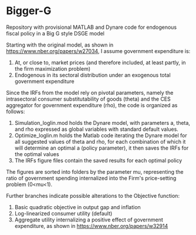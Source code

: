 # Bigger-G
Repository with provisional MATLAB and Dynare code for endogenous fiscal policy in a Big G style DSGE model 

Starting with the original model, as shown in https://www.nber.org/papers/w27034, I assume government expenditure is:
1. At, or close to, market prices (and therefore included, at least partly, in the firm maximization problem)
2. Endogenous in its sectoral distribution under an exogenous total government expenditure

Since the IRFs from the model rely on pivotal parameters, namely the intrasectoral consumer substitutability of goods (theta) and the CES aggregator for government expenditure (rho), the code is organized as follows:

1. Simulation_loglin.mod holds the Dynare model, with parameters a, theta, and rho expressed as global variables with standard default values.
2. Optimize_loglin.m holds the Matlab code iterating the Dynare model for all suggested values of theta and rho, for each combination of which it will determine an optimal a (policy parameter), it then saves the IRFs for the optimal values
3. The IRFs figure files contain the saved results for each optimal policy 

The figures are sorted into folders by the parameter mu, representing the ratio of government spending internalized into the Firm's price-setting problem (0<mu<1).

Further branches indicate possible alterations to the Objective function:
1. Basic quadratic objective in output gap and inflation
2. Log-linearized consumer utility (default)
3. Aggregate utility internalizing a positive effect of government expenditure, as shown in https://www.nber.org/papers/w32914 
